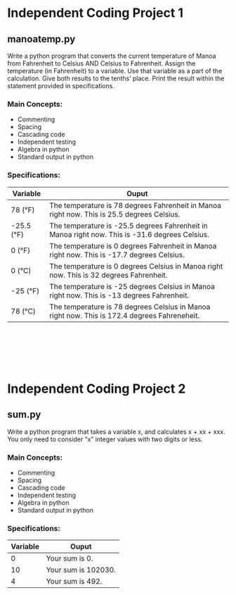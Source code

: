 # Independent Coding Project 1
  
    
    
    
## manoatemp.py
Write a python program that converts the current temperature of Manoa from Fahrenheit to Celsius AND Celsius to Fahrenheit.
Assign the temperature (in Fahrenheit) to a variable. Use that variable as a part of the calculation.
Give both results to the tenths’ place.
Print the result within the statement provided in specifications.
  
  
### Main Concepts:
* Commenting
* Spacing
* Cascading code
* Independent testing
* Algebra in python
* Standard output in python


### Specifications: 
Variable      | Ouput
------------- | -------------
78 (℉)        | The temperature is 78 degrees Fahrenheit in Manoa right now. This is 25.5 degrees Celsius.
-25.5 (℉)     | The temperature is -25.5 degrees Fahrenheit in Manoa right now. This is -31.6 degrees Celsius.
0 (℉)         | The temperature is 0 degrees Fahrenheit in Manoa right now. This is -17.7 degrees Celsius.
0 (℃)         | The temperature is 0 degrees Celsius in Manoa right now. This is 32 degrees Fahrenheit.
-25 (℉)       | The temperature is -25 degrees Celsius in Manoa right now. This is -13 degrees Fahrenheit.
78 (℃)        | The temperature is 78 degrees Celsius in Manoa right now. This is 172.4 degrees Fahreneheit.


 

 

 



# Independent Coding Project 2


## sum.py
Write a python program that takes a variable x, and calculates x + xx + xxx. You only need to consider “x” integer values with two digits or less.


### Main Concepts:
* Commenting
* Spacing
* Cascading code
* Independent testing
* Algebra in python
* Standard output in python


### Specifications:

Variable      | Ouput
------------- | -------------
0             | Your sum is 0.
10            | Your sum is 102030. 
4             | Your sum is 492.


